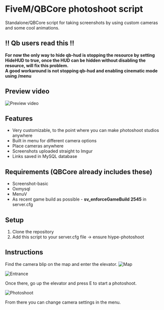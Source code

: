 # FiveM/QBCore photoshoot script
Standalone/QBCore script for taking screenshots by using custom cameras and some cool animations.

## ‼️ Qb users read this ‼️
**For now the only way to hide qb-hud is stopping the resource by setting HideHUD to true, once the HUD can be hidden without disabling the resource, will fix this problem.**<br>
**A good workaround is not stopping qb-hud and enabling cinematic mode using /menu**

## Preview video
![Preview video](https://www.youtube.com/watch?v=3CS9mpsl_7Q)

## Features
* Very customizable, to the point where you can make photoshoot studios anywhere
* Built in menu for different camera options
* Place cameras anywhere
* Screenshots uploaded straight to Imgur
* Links saved in MySQL database

## Requirements (QBCore already includes these)
* Screenshot-basic
* Oxmysql
* MenuV
* As recent game build as possible - **sv_enforceGameBuild 2545** in server.cfg

## Setup
1. Clone the repository
2. Add this script to your server.cfg file -> ensure hiype-photoshoot

## Instructions
Find the camera blip on the map and enter the elevator.
![Map](https://i.imgur.com/gKrcjOq.png)

![Entrance](https://i.imgur.com/wflmMDG.png)

Once there, go up the elevator and press E to start a photoshoot.

![Photoshoot](https://i.imgur.com/bTA6tWb.png)

From there you can change camera settings in the menu.
